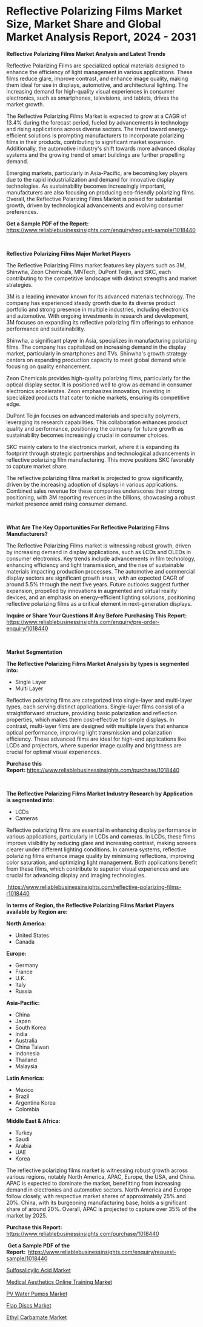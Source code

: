 <p><h1>Reflective Polarizing Films Market Size, Market Share and Global Market Analysis Report, 2024 - 2031</h1></p><p><strong>Reflective Polarizing Films Market Analysis and Latest Trends</strong></p>
<p><p>Reflective Polarizing Films are specialized optical materials designed to enhance the efficiency of light management in various applications. These films reduce glare, improve contrast, and enhance image quality, making them ideal for use in displays, automotive, and architectural lighting. The increasing demand for high-quality visual experiences in consumer electronics, such as smartphones, televisions, and tablets, drives the market growth.</p><p>The Reflective Polarizing Films Market is expected to grow at a CAGR of 13.4% during the forecast period, fueled by advancements in technology and rising applications across diverse sectors. The trend toward energy-efficient solutions is prompting manufacturers to incorporate polarizing films in their products, contributing to significant market expansion. Additionally, the automotive industry's shift towards more advanced display systems and the growing trend of smart buildings are further propelling demand. </p><p>Emerging markets, particularly in Asia-Pacific, are becoming key players due to the rapid industrialization and demand for innovative display technologies. As sustainability becomes increasingly important, manufacturers are also focusing on producing eco-friendly polarizing films. Overall, the Reflective Polarizing Films Market is poised for substantial growth, driven by technological advancements and evolving consumer preferences.</p></p>
<p><strong>Get a Sample PDF of the Report:&nbsp;</strong> <a href="https://www.reliablebusinessinsights.com/enquiry/request-sample/1018440">https://www.reliablebusinessinsights.com/enquiry/request-sample/1018440</a></p>
<p>&nbsp;</p>
<p><strong>Reflective Polarizing Films Major Market Players</strong></p>
<p><p>The Reflective Polarizing Films market features key players such as 3M, Shinwha, Zeon Chemicals, MNTech, DuPont Teijin, and SKC, each contributing to the competitive landscape with distinct strengths and market strategies.</p><p>3M is a leading innovator known for its advanced materials technology. The company has experienced steady growth due to its diverse product portfolio and strong presence in multiple industries, including electronics and automotive. With ongoing investments in research and development, 3M focuses on expanding its reflective polarizing film offerings to enhance performance and sustainability. </p><p>Shinwha, a significant player in Asia, specializes in manufacturing polarizing films. The company has capitalized on increasing demand in the display market, particularly in smartphones and TVs. Shinwha's growth strategy centers on expanding production capacity to meet global demand while focusing on quality enhancement.</p><p>Zeon Chemicals provides high-quality polarizing films, particularly for the optical display sector. It is positioned well to grow as demand in consumer electronics accelerates. Zeon emphasizes innovation, investing in specialized products that cater to niche markets, ensuring its competitive edge.</p><p>DuPont Teijin focuses on advanced materials and specialty polymers, leveraging its research capabilities. This collaboration enhances product quality and performance, positioning the company for future growth as sustainability becomes increasingly crucial in consumer choices.</p><p>SKC mainly caters to the electronics market, where it is expanding its footprint through strategic partnerships and technological advancements in reflective polarizing film manufacturing. This move positions SKC favorably to capture market share.</p><p>The reflective polarizing films market is projected to grow significantly, driven by the increasing adoption of displays in various applications. Combined sales revenue for these companies underscores their strong positioning, with 3M reporting revenues in the billions, showcasing a robust market presence amid rising consumer demand.</p></p>
<p>&nbsp;</p>
<p><strong>What Are The Key Opportunities For Reflective Polarizing Films Manufacturers?</strong></p>
<p><p>The Reflective Polarizing Films market is witnessing robust growth, driven by increasing demand in display applications, such as LCDs and OLEDs in consumer electronics. Key trends include advancements in film technology, enhancing efficiency and light transmission, and the rise of sustainable materials impacting production processes. The automotive and commercial display sectors are significant growth areas, with an expected CAGR of around 5.5% through the next five years. Future outlooks suggest further expansion, propelled by innovations in augmented and virtual reality devices, and an emphasis on energy-efficient lighting solutions, positioning reflective polarizing films as a critical element in next-generation displays.</p></p>
<p><strong>Inquire or Share Your Questions If Any Before Purchasing This Report:</strong> <a href="https://www.reliablebusinessinsights.com/enquiry/pre-order-enquiry/1018440">https://www.reliablebusinessinsights.com/enquiry/pre-order-enquiry/1018440</a></p>
<p>&nbsp;</p>
<p><strong>Market Segmentation</strong></p>
<p><strong>The Reflective Polarizing Films Market Analysis by types is segmented into:</strong></p>
<p><ul><li>Single Layer</li><li>Multi Layer</li></ul></p>
<p><p>Reflective polarizing films are categorized into single-layer and multi-layer types, each serving distinct applications. Single-layer films consist of a straightforward structure, providing basic polarization and reflection properties, which makes them cost-effective for simple displays. In contrast, multi-layer films are designed with multiple layers that enhance optical performance, improving light transmission and polarization efficiency. These advanced films are ideal for high-end applications like LCDs and projectors, where superior image quality and brightness are crucial for optimal visual experiences.</p></p>
<p><strong>Purchase this Report:&nbsp;</strong><a href="https://www.reliablebusinessinsights.com/purchase/1018440">https://www.reliablebusinessinsights.com/purchase/1018440</a></p>
<p>&nbsp;</p>
<p><strong>The Reflective Polarizing Films Market Industry Research by Application is segmented into:</strong></p>
<p><ul><li>LCDs</li><li>Cameras</li></ul></p>
<p><p>Reflective polarizing films are essential in enhancing display performance in various applications, particularly in LCDs and cameras. In LCDs, these films improve visibility by reducing glare and increasing contrast, making screens clearer under different lighting conditions. In camera systems, reflective polarizing films enhance image quality by minimizing reflections, improving color saturation, and optimizing light management. Both applications benefit from these films, which contribute to superior visual experiences and are crucial for advancing display and imaging technologies.</p></p>
<p><a href="https://www.reliablebusinessinsights.com/reflective-polarizing-films-r1018440">&nbsp;https://www.reliablebusinessinsights.com/reflective-polarizing-films-r1018440</a></p>
<p><strong>In terms of Region, the Reflective Polarizing Films Market Players available by Region are:</strong></p>
<p>
    <p> <strong> North America: </strong>
        <ul>
            <li>United States</li>
            <li>Canada</li>
        </ul>
        </p> 
    <p> <strong> Europe: </strong>
        <ul>
            <li>Germany</li>
            <li>France</li>
            <li>U.K.</li>
            <li>Italy</li>
            <li>Russia</li>
        </ul>
        </p> 
    <p> <strong> Asia-Pacific: </strong>
        <ul>
            <li>China</li>
            <li>Japan</li>
            <li>South Korea</li>
            <li>India</li>
            <li>Australia</li>
            <li>China Taiwan</li>
            <li>Indonesia</li>
            <li>Thailand</li>
            <li>Malaysia</li>
        </ul>
        </p> 
    <p> <strong> Latin America: </strong>
        <ul>
            <li>Mexico</li>
            <li>Brazil</li>
            <li>Argentina Korea</li>
            <li>Colombia</li>
        </ul>
        </p> 
    <p> <strong> Middle East & Africa: </strong>
        <ul>
            <li>Turkey</li>
            <li>Saudi</li>
            <li>Arabia</li>
            <li>UAE</li>
            <li>Korea</li>
        </ul>
    </p>
    </p>
<p><p>The reflective polarizing films market is witnessing robust growth across various regions, notably North America, APAC, Europe, the USA, and China. APAC is expected to dominate the market, benefitting from increasing demand in electronics and automotive sectors. North America and Europe follow closely, with respective market shares of approximately 25% and 20%. China, with its burgeoning manufacturing base, holds a significant share of around 20%. Overall, APAC is projected to capture over 35% of the market by 2025.</p></p>
<p><strong>Purchase this Report: </strong><a href="https://www.reliablebusinessinsights.com/purchase/1018440">https://www.reliablebusinessinsights.com/purchase/1018440</a></p>
<p>&nbsp;<strong>Get a Sample PDF of the Report:&nbsp;&nbsp;</strong><a href="https://www.reliablebusinessinsights.com/enquiry/request-sample/1018440">https://www.reliablebusinessinsights.com/enquiry/request-sample/1018440</a></p>
<p><strong></strong></p>
<p><p><a href="https://issuu.com/reportprime-2/docs/sulfosalicylic-acid-market-size-203_2e2128d2075bb8">Sulfosalicylic Acid Market</a></p><p><a href="https://www.linkedin.com/pulse/global-medical-aesthetics-online-training-market-size-trends-7ny1f?trackingId=5nLdx0XuRVGAw9hTOF2EDQ%3D%3D">Medical Aesthetics Online Training Market</a></p><p><a href="https://github.com/MaryNelson695/Market-Research-Report-List-1/blob/main/pv-water-pumps-market.md">PV Water Pumps Market</a></p><p><a href="https://medium.com/@tigerlookbaliw/the-flap-discs-market-has-experienced-impressive-growth-in-recent-years-expanding-its-market-548c41fc98de">Flap Discs Market</a></p><p><a href="https://www.linkedin.com/pulse/global-ethyl-carbamate-market-status-2024-2031-forecast-t61tc?trackingId=3Dcdg52NS9aVK5YBf4fwgA%3D%3D">Ethyl Carbamate Market</a></p></p>